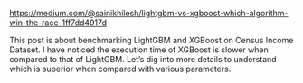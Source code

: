 https://medium.com/@sainikhilesh/lightgbm-vs-xgboost-which-algorithm-win-the-race-1ff7dd4917d

This post is about benchmarking LightGBM and XGBoost on Census Income Dataset. 
I have noticed the execution time of XGBoost is slower when compared to that of LightGBM. 
Let’s dig into more details to understand which is superior when compared with various parameters.

